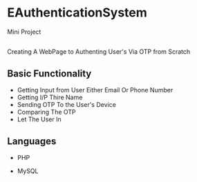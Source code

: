 # EAuthenticationSystem
Mini Project
##
Creating A WebPage to Authenting User's Via OTP from Scratch 
##
## Basic Functionality
* Getting Input from User Either Email Or Phone Number
* Getting I/P Thire Name
* Sending OTP To the User's Device 
* Comparing The OTP
* Let The User In

## Languages 

* PHP

* MySQL
